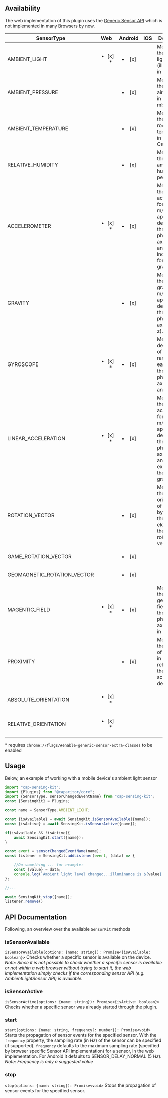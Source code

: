 ## Availability

The web implementation of this plugin uses the [Generic Sensor API](https://developer.mozilla.org/en-US/docs/Web/API/Sensor_APIs)
which is not implemented in many Browsers by now. 

| SensorType | Web | Android | iOS | Description |
| --- | :---: | :---: | :---: | --- |
| AMBIENT_LIGHT | <ul><li> [x] * </li></ul> | <ul><li> [x] </li></ul>  | | Measures the ambient light level (illumination) in lx.|
| AMBIENT_PRESSURE |  | <ul><li> [x] </li></ul> | | Measures the ambient air pressure in hPa or mbar. |
| AMBIENT_TEMPERATURE |  | <ul><li> [x] </li></ul> | | Measures the ambient room temperature in degrees Celsius (°C). |
| RELATIVE_HUMIDITY | | <ul><li> [x] </li></ul> | | Measures the relative ambient humidity in percent (%).|
| ACCELEROMETER | <ul><li> [x] * </li></ul> | <ul><li> [x] </li></ul> | | Measures the acceleration force in m/s2 that is applied to a device on all three physical axes (x, y, and z), including the force of gravity. |
| GRAVITY | | <ul><li> [x] </li></ul> | | Measures the force of gravity in m/s2 that is applied to a device on all three physical axes (x, y, z).|
| GYROSCOPE | <ul><li> [x] * </li></ul> | <ul><li> [x] </li></ul> | | Measures a device's rate of rotation in rad/s around each of the three physical axes (x, y, and z).|
| LINEAR_ACCELERATION | <ul><li> [x] * </li></ul> | <ul><li> [x] </li></ul> | | Measures the acceleration force in m/s2 that is applied to a device on all three physical axes (x, y, and z), excluding the force of gravity.|
| ROTATION_VECTOR | | <ul><li> [x] </li></ul> | | Measures the orientation of a device by providing the three elements of the device's rotation vector.|
| GAME_ROTATION_VECTOR | | <ul><li> [x] </li></ul> | | |
| GEOMAGNETIC_ROTATION_VECTOR | | <ul><li> [x] </li></ul> | | |
| MAGENTIC_FIELD | <ul><li> [x] * </li></ul> | <ul><li> [x] </li></ul> | | Measures the ambient geomagnetic field for all three physical axes (x, y, z) in μT.|
| PROXIMITY | | <ul><li> [x] </li></ul> | | Measures the proximity of an object in cm relative to the view screen of a device.|
| ABSOLUTE_ORIENTATION | <ul><li> [x] * </li></ul> | | | |
| RELATIVE_ORIENTATION | <ul><li> [x] * </li></ul> | | | |

\* requires `chrome://flags/#enable-generic-sensor-extra-classes` to be enabled


## Usage

Below, an example of working with a mobile device's ambient light sensor

```typescript
import "cap-sensing-kit";
import {Plugins} from "@capacitor/core";
import {SensorType, sensorChangedEventName} from "cap-sensing-kit";
const {SensingKit} = Plugins;

const name = SensorType.AMBIENT_LIGHT; 

const {isAvailable} = await SensingKit.isSensorAvailable({name});
const {isActive} = await SensingKit.isSensorActive({name});

if(isAvailable && !isActive){
    await SensingKit.start({name});
}

const event = sensorChangedEventName(name);
const listener = SensingKit.addListener(event, (data) => {

    //Do something ... for example:
    const {value} = data;
    console.log(`Ambient light level changed...illuminance is ${value} lx`);
};

//...

await SensingKit.stop({name});
listener.remove()
```

## API Documentation
Following, an overview over the available `SensorKit` methods

### isSensorAvailable
`isSensorAvailable(options: {name: string}): Promise<{isAvailable: boolean}>`
Checks whether a specific sensor is available on the device.
*Note*: *Since it is not possible to check whether a specific sensor is available
or not within a web browser without trying to start it, the web implementation
simply checks if the corresponding sensor API (e.g. AmbientLightSensor API) is available.*

### isSensorActive
`isSensorActive(options: {name: string}): Promise<{isActive: boolean}>`
Checks whether a specific sensor was already started through the plugin.

### start
`start(options: {name: string, frequency?: number}): Promise<void>`
Starts the propagation of sensor events for the specified sensor.
With the `frequency` property, the sampling rate (in *Hz*) of the sensor can be
specified (if supported). `frequency` defaults to the maximum sampling rate (specified by browser specific Sensor API implementation) for a sensor,
in the web implementation. For Android it defaults to SENSOR_DELAY_NORMAL (5 *Hz*).
*Note*: *Frequency is only a suggested value*

### stop
`stop(options: {name: string}): Promise<void>`
Stops the propagation of sensor events for the specified sensor.
